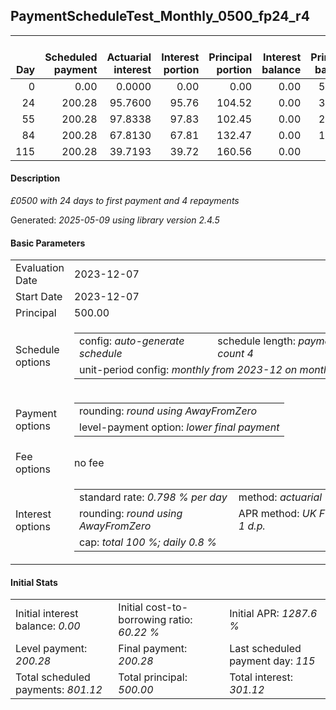 <h2>PaymentScheduleTest_Monthly_0500_fp24_r4</h2>
<table>
    <thead style="vertical-align: bottom;">
        <th style="text-align: right;">Day</th>
        <th style="text-align: right;">Scheduled payment</th>
        <th style="text-align: right;">Actuarial interest</th>
        <th style="text-align: right;">Interest portion</th>
        <th style="text-align: right;">Principal portion</th>
        <th style="text-align: right;">Interest balance</th>
        <th style="text-align: right;">Principal balance</th>
        <th style="text-align: right;">Total actuarial interest</th>
        <th style="text-align: right;">Total interest</th>
        <th style="text-align: right;">Total principal</th>
    </thead>
    <tr style="text-align: right;">
        <td class="ci00">0</td>
        <td class="ci01" style="white-space: nowrap;">0.00</td>
        <td class="ci02">0.0000</td>
        <td class="ci03">0.00</td>
        <td class="ci04">0.00</td>
        <td class="ci05">0.00</td>
        <td class="ci06">500.00</td>
        <td class="ci07">0.0000</td>
        <td class="ci08">0.00</td>
        <td class="ci09">0.00</td>
    </tr>
    <tr style="text-align: right;">
        <td class="ci00">24</td>
        <td class="ci01" style="white-space: nowrap;">200.28</td>
        <td class="ci02">95.7600</td>
        <td class="ci03">95.76</td>
        <td class="ci04">104.52</td>
        <td class="ci05">0.00</td>
        <td class="ci06">395.48</td>
        <td class="ci07">95.7600</td>
        <td class="ci08">95.76</td>
        <td class="ci09">104.52</td>
    </tr>
    <tr style="text-align: right;">
        <td class="ci00">55</td>
        <td class="ci01" style="white-space: nowrap;">200.28</td>
        <td class="ci02">97.8338</td>
        <td class="ci03">97.83</td>
        <td class="ci04">102.45</td>
        <td class="ci05">0.00</td>
        <td class="ci06">293.03</td>
        <td class="ci07">193.5938</td>
        <td class="ci08">193.59</td>
        <td class="ci09">206.97</td>
    </tr>
    <tr style="text-align: right;">
        <td class="ci00">84</td>
        <td class="ci01" style="white-space: nowrap;">200.28</td>
        <td class="ci02">67.8130</td>
        <td class="ci03">67.81</td>
        <td class="ci04">132.47</td>
        <td class="ci05">0.00</td>
        <td class="ci06">160.56</td>
        <td class="ci07">261.4068</td>
        <td class="ci08">261.40</td>
        <td class="ci09">339.44</td>
    </tr>
    <tr style="text-align: right;">
        <td class="ci00">115</td>
        <td class="ci01" style="white-space: nowrap;">200.28</td>
        <td class="ci02">39.7193</td>
        <td class="ci03">39.72</td>
        <td class="ci04">160.56</td>
        <td class="ci05">0.00</td>
        <td class="ci06">0.00</td>
        <td class="ci07">301.1262</td>
        <td class="ci08">301.12</td>
        <td class="ci09">500.00</td>
    </tr>
</table>
<h4>Description</h4>
<p><i>£0500 with 24 days to first payment and 4 repayments</i></p>
<p>Generated: <i>2025-05-09 using library version 2.4.5</i></p>
<h4>Basic Parameters</h4>
<table>
    <tr>
        <td>Evaluation Date</td>
        <td>2023-12-07</td>
    </tr>
    <tr>
        <td>Start Date</td>
        <td>2023-12-07</td>
    </tr>
    <tr>
        <td>Principal</td>
        <td>500.00</td>
    </tr>
    <tr>
        <td>Schedule options</td>
        <td>
            <table>
                <tr>
                    <td>config: <i>auto-generate schedule</i></td>
                    <td>schedule length: <i><i>payment count</i> 4</i></td>
                </tr>
                <tr>
                    <td colspan="2" style="white-space: nowrap;">unit-period config: <i>monthly from 2023-12 on month-end</i></td>
                </tr>
            </table>
        </td>
    </tr>
    <tr>
        <td>Payment options</td>
        <td>
            <table>
                <tr>
                    <td>rounding: <i>round using AwayFromZero</i></td>
                </tr>
                <tr>
                    <td>level-payment option: <i>lower&nbsp;final&nbsp;payment</i></td>
                </tr>
            </table>
        </td>
    </tr>
    <tr>
        <td>Fee options</td>
        <td>no fee
        </td>
    </tr>
    <tr>
        <td>Interest options</td>
        <td>
            <table>
                <tr>
                    <td>standard rate: <i>0.798 % per day</i></td>
                    <td>method: <i>actuarial</i></td>
                </tr>
                <tr>
                    <td>rounding: <i>round using AwayFromZero</i></td>
                    <td>APR method: <i>UK FCA to 1 d.p.</i></td>
                </tr>
                <tr>
                    <td colspan="2">cap: <i>total 100 %; daily 0.8 %</td>
                </tr>
            </table>
        </td>
    </tr>
</table>
<h4>Initial Stats</h4>
<table>
    <tr>
        <td>Initial interest balance: <i>0.00</i></td>
        <td>Initial cost-to-borrowing ratio: <i>60.22 %</i></td>
        <td>Initial APR: <i>1287.6 %</i></td>
    </tr>
    <tr>
        <td>Level payment: <i>200.28</i></td>
        <td>Final payment: <i>200.28</i></td>
        <td>Last scheduled payment day: <i>115</i></td>
    </tr>
    <tr>
        <td>Total scheduled payments: <i>801.12</i></td>
        <td>Total principal: <i>500.00</i></td>
        <td>Total interest: <i>301.12</i></td>
    </tr>
</table>